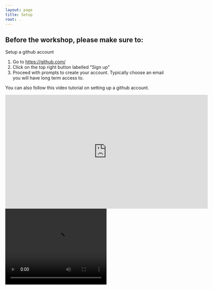 ```yaml
---
layout: page
title: Setup
root: .
---
```


## Before the workshop, please make sure to:

Setup a github account
1. Go to https://github.com/
2. Click on the top right button labelled "Sign up" 
3. Proceed with prompts to create your account. Typically choose an email you will have long term access to. 

You can also follow this video tutorial on setting up a github account. 
<iframe src="https://youtu.be/Vrt1R-C5AK4" width="640" height="360" frameborder="0" allow="autoplay; fullscreen; picture-in-picture" allowfullscreen></iframe>
<video width="320" height="240" controls>
  <source type="video/mp4" src="https://youtu.be/Vrt1R-C5AK4">
</video>
